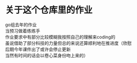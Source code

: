 # 关于这个仓库里的作业
go组去年的作业 <br>
当预习做着练练手 <br>
作业要求中有部分比较模糊我按照自己的理解来coding的 <br>
虽说借助了部分科技的力量但总的来说还算顺利地在推进度（欣慰 <br>
后期今年课件出了或许会停止更新 <br>
当然有时间的话会以卷心菜身份吻上来的） 
